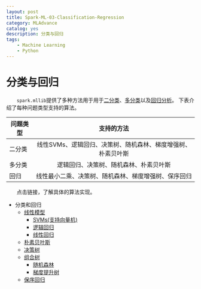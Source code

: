 ```yaml
---
layout: post
title: Spark-ML-03-Classification-Regression
category: MLAdvance
catalog: yes
description: 分类与回归
tags:
    - Machine Learning
    - Python
---
```

# 分类与回归

&emsp;&emsp;`spark.mllib`提供了多种方法用于用于[二分类](http://en.wikipedia.org/wiki/Binary_classification)、[多分类](http://en.wikipedia.org/wiki/Multiclass_classification)以及[回归分析](http://en.wikipedia.org/wiki/Regression_analysis)。
下表介绍了每种问题类型支持的算法。

| 问题类型       | 支持的方法   |
| ------------- |:-------------:|
| 二分类        | 线性SVMs、逻辑回归、决策树、随机森林、梯度增强树、朴素贝叶斯 |
| 多分类        | 逻辑回归、决策树、随机森林、朴素贝叶斯 |
| 回归          | 线性最小二乘、决策树、随机森林、梯度增强树、保序回归 |

&emsp;&emsp;点击链接，了解具体的算法实现。

* 分类和回归
    * [线性模型](/mladvance/2017/04/06/linear-model/)
        * [SVMs(支持向量机)](/mladvance/2017/04/06/lsvm/)
        * [逻辑回归](/mladvance/2017/04/06/logic-regression/)
        * [线性回归](/mladvance/2017/04/06/regression/)
    * [朴素贝叶斯](/mladvance/2016/12/05/nb/)
    * [决策树](/mladvance/2016/12/05/decision-tree/)
    * [组合树](组合树/readme.md)
        * [随机森林](/mladvance/2017/04/06/random-forests/)
        * [梯度提升树](/mladvance/2017/04/06/gbts/)
    * [保序回归](保序回归/isotonic-regression.md)

